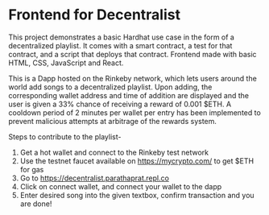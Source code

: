 # Frontend for Decentralist

This project demonstrates a basic Hardhat use case in the form of a decentralized playlist. It comes with a smart contract, a test for that contract, and a script that deploys that contract. Frontend made with basic HTML, CSS, JavaScript and React.

This is a Dapp hosted on the Rinkeby network, which lets users around the world add songs to a decentralized playlist. Upon adding, the corresponding wallet address and time of addition are displayed and the user is given a 33% chance of receiving a reward of 0.001 $ETH. A cooldown period of 2 minutes per wallet per entry has been implemented to prevent malicious attempts at arbitrage of the rewards system.

Steps to contribute to the playlist- <br />
1) Get a hot wallet and connect to the Rinkeby test network <br />
2) Use the testnet faucet available on https://mycrypto.com/ to get $ETH for gas <br />
3) Go to https://decentralist.parathaprat.repl.co <br />
4) Click on connect wallet, and connect your wallet to the dapp <br />
5) Enter desired song into the given textbox, confirm transaction and you are done!
